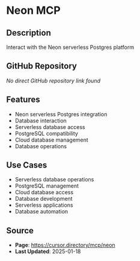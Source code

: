 # Neon MCP

## Description
Interact with the Neon serverless Postgres platform

## GitHub Repository
*No direct GitHub repository link found*

## Features
- Neon serverless Postgres integration
- Database interaction
- Serverless database access
- PostgreSQL compatibility
- Cloud database management
- Database operations

## Use Cases
- Serverless database operations
- PostgreSQL management
- Cloud database access
- Database development
- Serverless applications
- Database automation

## Source
- **Page**: https://cursor.directory/mcp/neon
- **Last Updated**: 2025-01-18
